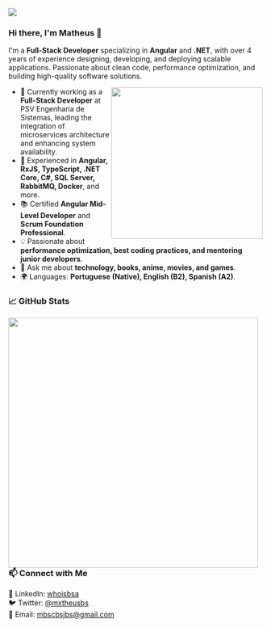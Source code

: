 ![](https://komarev.com/ghpvc/?username=WhoisBsa&color=blue&style=flat)

### Hi there, I'm Matheus 👋

I'm a **Full-Stack Developer** specializing in **Angular** and **.NET**, with over 4 years of experience designing, developing, and deploying scalable applications. Passionate about clean code, performance optimization, and building high-quality software solutions.

<img align="right" src="https://github.com/luan-j/luan-j/blob/main/image/illustration.png?raw=true" width="300"/>

- 🔭 Currently working as a **Full-Stack Developer** at PSV Engenharia de Sistemas, leading the integration of microservices architecture and enhancing system availability.  
- 🚀 Experienced in **Angular, RxJS, TypeScript, .NET Core, C#, SQL Server, RabbitMQ, Docker**, and more.  
- 📚 Certified **Angular Mid-Level Developer** and **Scrum Foundation Professional**.  
- 💡 Passionate about **performance optimization, best coding practices, and mentoring junior developers**.  
- 💬 Ask me about **technology, books, anime, movies, and games**.  
- 🌍 Languages: **Portuguese (Native), English (B2), Spanish (A2)**.  

### 📈 GitHub Stats  

<td><img width="495px" align="left" src="https://github-readme-stats.vercel.app/api?username=whoisbsa&&show_icons=true&title_color=ffffff&icon_color=bb2acf&text_color=daf7dc&bg_color=151515"/>

### 📫 Connect with Me  
 🔗 LinkedIn: [whoisbsa](https://www.linkedin.com/in/whoisbsa)  
 🐦 Twitter: [@mxtheusbs](https://twitter.com/mxtheusbs)  
 📧 Email: mbscbsjbs@gmail.com  
